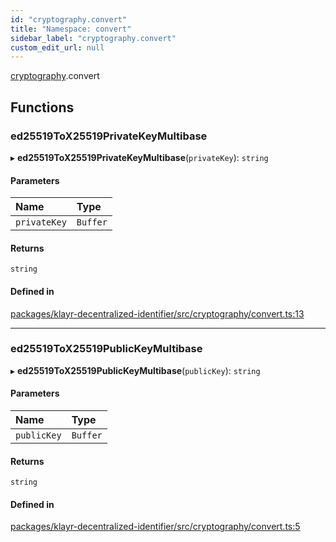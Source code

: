 ```yaml
---
id: "cryptography.convert"
title: "Namespace: convert"
sidebar_label: "cryptography.convert"
custom_edit_url: null
---
```


[cryptography](cryptography.md).convert

## Functions

### ed25519ToX25519PrivateKeyMultibase

▸ **ed25519ToX25519PrivateKeyMultibase**(`privateKey`): `string`

#### Parameters

| Name | Type |
| :------ | :------ |
| `privateKey` | `Buffer` |

#### Returns

`string`

#### Defined in

[packages/klayr-decentralized-identifier/src/cryptography/convert.ts:13](https://github.com/aldhosutra/klayr-did/blob/515766d/packages/klayr-decentralized-identifier/src/cryptography/convert.ts#L13)

___

### ed25519ToX25519PublicKeyMultibase

▸ **ed25519ToX25519PublicKeyMultibase**(`publicKey`): `string`

#### Parameters

| Name | Type |
| :------ | :------ |
| `publicKey` | `Buffer` |

#### Returns

`string`

#### Defined in

[packages/klayr-decentralized-identifier/src/cryptography/convert.ts:5](https://github.com/aldhosutra/klayr-did/blob/515766d/packages/klayr-decentralized-identifier/src/cryptography/convert.ts#L5)
